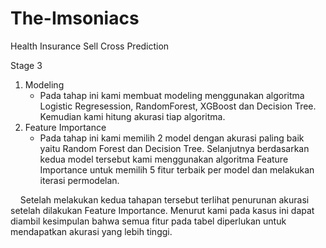 # The-Imsoniacs
Health Insurance Sell Cross Prediction

Stage 3
1. Modeling
   * Pada tahap ini kami membuat modeling menggunakan algoritma Logistic Regresession, RandomForest, XGBoost dan Decision Tree. Kemudian kami hitung akurasi tiap algoritma.
2. Feature Importance
   * Pada tahap ini kami memilih 2 model dengan akurasi paling baik yaitu Random Forest dan Decision Tree. Selanjutnya berdasarkan kedua model tersebut kami menggunakan algoritma Feature Importance untuk memilih 5 fitur terbaik per model dan melakukan iterasi permodelan.

&nbsp;&nbsp;&nbsp;&nbsp;Setelah melakukan kedua tahapan tersebut terlihat penurunan akurasi setelah dilakukan Feature Importance. Menurut kami pada kasus ini dapat diambil kesimpulan bahwa semua fitur pada tabel diperlukan untuk mendapatkan akurasi yang lebih tinggi.
